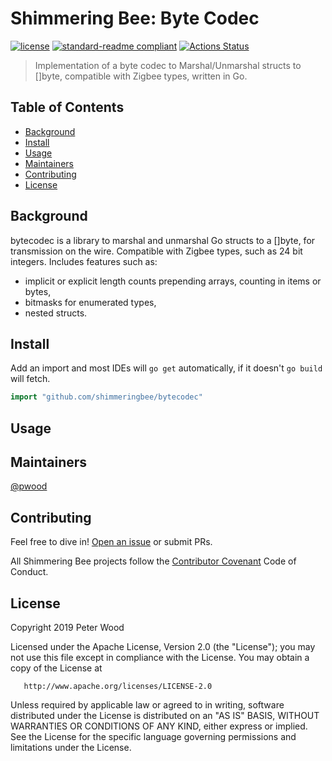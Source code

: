 # Shimmering Bee: Byte Codec

[![license](https://img.shields.io/github/license/shimmeringbee/bytecodec.svg)](https://github.com/shimmeringbee/bytecodec/blob/master/LICENSE)
[![standard-readme compliant](https://img.shields.io/badge/standard--readme-OK-green.svg)](https://github.com/RichardLitt/standard-readme)
[![Actions Status](https://github.com/shimmeringbee/bytecodec/workflows/test/badge.svg)](https://github.com/shimmeringbee/bytecodec/actions)

> Implementation of a byte codec to Marshal/Unmarshal structs to []byte, compatible with Zigbee types, written in Go.

## Table of Contents

- [Background](#background)
- [Install](#install)
- [Usage](#usage)
- [Maintainers](#maintainers)
- [Contributing](#contributing)
- [License](#license)

## Background

bytecodec is a library to marshal and unmarshal Go structs to a []byte, for transmission on the wire. Compatible with Zigbee types, such as 24 bit integers. Includes features such as:

* implicit or explicit length counts prepending arrays, counting in items or bytes,
* bitmasks for enumerated types,
* nested structs.

## Install

Add an import and most IDEs will `go get` automatically, if it doesn't `go build` will fetch.

```go
import "github.com/shimmeringbee/bytecodec"
```

## Usage

## Maintainers

[@pwood](https://github.com/pwood)

## Contributing

Feel free to dive in! [Open an issue](https://github.com/shimmeringbee/bytecodec/issues/new) or submit PRs.

All Shimmering Bee projects follow the [Contributor Covenant](http://contributor-covenant.org/version/1/3/0/) Code of Conduct.

## License

   Copyright 2019 Peter Wood

   Licensed under the Apache License, Version 2.0 (the "License");
   you may not use this file except in compliance with the License.
   You may obtain a copy of the License at

       http://www.apache.org/licenses/LICENSE-2.0

   Unless required by applicable law or agreed to in writing, software
   distributed under the License is distributed on an "AS IS" BASIS,
   WITHOUT WARRANTIES OR CONDITIONS OF ANY KIND, either express or implied.
   See the License for the specific language governing permissions and
   limitations under the License.